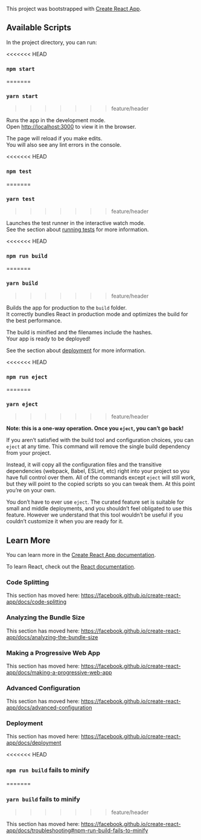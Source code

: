 This project was bootstrapped with [Create React App](https://github.com/facebook/create-react-app).

## Available Scripts

In the project directory, you can run:

<<<<<<< HEAD
### `npm start`
=======
### `yarn start`
>>>>>>> feature/header

Runs the app in the development mode.<br />
Open [http://localhost:3000](http://localhost:3000) to view it in the browser.

The page will reload if you make edits.<br />
You will also see any lint errors in the console.

<<<<<<< HEAD
### `npm test`
=======
### `yarn test`
>>>>>>> feature/header

Launches the test runner in the interactive watch mode.<br />
See the section about [running tests](https://facebook.github.io/create-react-app/docs/running-tests) for more information.

<<<<<<< HEAD
### `npm run build`
=======
### `yarn build`
>>>>>>> feature/header

Builds the app for production to the `build` folder.<br />
It correctly bundles React in production mode and optimizes the build for the best performance.

The build is minified and the filenames include the hashes.<br />
Your app is ready to be deployed!

See the section about [deployment](https://facebook.github.io/create-react-app/docs/deployment) for more information.

<<<<<<< HEAD
### `npm run eject`
=======
### `yarn eject`
>>>>>>> feature/header

**Note: this is a one-way operation. Once you `eject`, you can’t go back!**

If you aren’t satisfied with the build tool and configuration choices, you can `eject` at any time. This command will remove the single build dependency from your project.

Instead, it will copy all the configuration files and the transitive dependencies (webpack, Babel, ESLint, etc) right into your project so you have full control over them. All of the commands except `eject` will still work, but they will point to the copied scripts so you can tweak them. At this point you’re on your own.

You don’t have to ever use `eject`. The curated feature set is suitable for small and middle deployments, and you shouldn’t feel obligated to use this feature. However we understand that this tool wouldn’t be useful if you couldn’t customize it when you are ready for it.

## Learn More

You can learn more in the [Create React App documentation](https://facebook.github.io/create-react-app/docs/getting-started).

To learn React, check out the [React documentation](https://reactjs.org/).

### Code Splitting

This section has moved here: https://facebook.github.io/create-react-app/docs/code-splitting

### Analyzing the Bundle Size

This section has moved here: https://facebook.github.io/create-react-app/docs/analyzing-the-bundle-size

### Making a Progressive Web App

This section has moved here: https://facebook.github.io/create-react-app/docs/making-a-progressive-web-app

### Advanced Configuration

This section has moved here: https://facebook.github.io/create-react-app/docs/advanced-configuration

### Deployment

This section has moved here: https://facebook.github.io/create-react-app/docs/deployment

<<<<<<< HEAD
### `npm run build` fails to minify
=======
### `yarn build` fails to minify
>>>>>>> feature/header

This section has moved here: https://facebook.github.io/create-react-app/docs/troubleshooting#npm-run-build-fails-to-minify

